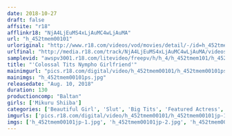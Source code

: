 ```yaml
---
date: 2018-10-27
draft: false
affsite: "r18"
afflinkr18: "NjA4LjEuMS4xLjAuMC4wLjAuMA"
url: "h_452tmem00101"
urloriginal: "http://www.r18.com/videos/vod/movies/detail/-/id=h_452tmem00101"
urlfinal: "http://media.r18.com/track/NjA4LjEuMS4xLjAuMC4wLjAuMA/videos/vod/movies/detail/-/id=h_452tmem00101"
samplevid: "awspv3001.r18.com/litevideo/freepv/h/h_4/h_452tmem101/h_452tmem101_dmb_w.mp4"
title: "'Colossal Tits Nympho Girlfriend'"
mainimgurl: "pics.r18.com/digital/video/h_452tmem00101/h_452tmem00101ps.jpg"
mainimgs: "h_452tmem00101ps.jpg"
releasedate: "Aug. 10, 2018"
duration: 130
productioncomp: "Baltan"
girls: ['Mikuru Shiiba']
categories: ['Beautiful Girl', 'Slut', 'Big Tits', 'Featured Actress', 'Creampie', 'Hi-Def']
imgurls: ['pics.r18.com/digital/video/h_452tmem00101/h_452tmem00101jp-1.jpg', 'pics.r18.com/digital/video/h_452tmem00101/h_452tmem00101jp-2.jpg', 'pics.r18.com/digital/video/h_452tmem00101/h_452tmem00101jp-3.jpg', 'pics.r18.com/digital/video/h_452tmem00101/h_452tmem00101jp-4.jpg', 'pics.r18.com/digital/video/h_452tmem00101/h_452tmem00101jp-5.jpg', 'pics.r18.com/digital/video/h_452tmem00101/h_452tmem00101jp-6.jpg', 'pics.r18.com/digital/video/h_452tmem00101/h_452tmem00101jp-7.jpg', 'pics.r18.com/digital/video/h_452tmem00101/h_452tmem00101jp-8.jpg', 'pics.r18.com/digital/video/h_452tmem00101/h_452tmem00101jp-9.jpg', 'pics.r18.com/digital/video/h_452tmem00101/h_452tmem00101jp-10.jpg', 'pics.r18.com/digital/video/h_452tmem00101/h_452tmem00101jp-11.jpg', 'pics.r18.com/digital/video/h_452tmem00101/h_452tmem00101jp-12.jpg', 'pics.r18.com/digital/video/h_452tmem00101/h_452tmem00101jp-13.jpg', 'pics.r18.com/digital/video/h_452tmem00101/h_452tmem00101jp-14.jpg', 'pics.r18.com/digital/video/h_452tmem00101/h_452tmem00101jp-15.jpg', 'pics.r18.com/digital/video/h_452tmem00101/h_452tmem00101jp-16.jpg', 'pics.r18.com/digital/video/h_452tmem00101/h_452tmem00101jp-17.jpg', 'pics.r18.com/digital/video/h_452tmem00101/h_452tmem00101jp-18.jpg', 'pics.r18.com/digital/video/h_452tmem00101/h_452tmem00101jp-19.jpg', 'pics.r18.com/digital/video/h_452tmem00101/h_452tmem00101jp-20.jpg']
imgs: ['h_452tmem00101jp-1.jpg', 'h_452tmem00101jp-2.jpg', 'h_452tmem00101jp-3.jpg', 'h_452tmem00101jp-4.jpg', 'h_452tmem00101jp-5.jpg', 'h_452tmem00101jp-6.jpg', 'h_452tmem00101jp-7.jpg', 'h_452tmem00101jp-8.jpg', 'h_452tmem00101jp-9.jpg', 'h_452tmem00101jp-10.jpg', 'h_452tmem00101jp-11.jpg', 'h_452tmem00101jp-12.jpg', 'h_452tmem00101jp-13.jpg', 'h_452tmem00101jp-14.jpg', 'h_452tmem00101jp-15.jpg', 'h_452tmem00101jp-16.jpg', 'h_452tmem00101jp-17.jpg', 'h_452tmem00101jp-18.jpg', 'h_452tmem00101jp-19.jpg', 'h_452tmem00101jp-20.jpg']
---
```

